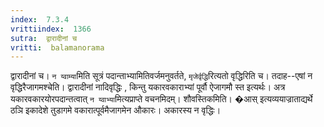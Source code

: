 ```yaml
---
index:  7.3.4
vrittiindex:  1366
sutra:  द्वारादीनां च
vritti:  balamanorama 
---
```


द्वारादीनां च। `न य्वाम्या`मिति सूत्रं पदान्ताभ्यामितिवर्जमनुवर्तते, `मृजेर्वृद्धि`रित्यतो वृद्धिरिति च। तदाह--एषां न वृद्धिरैजागमश्चेति। द्वारादीनां नादिवृद्धिः , किन्तु यकारवकाराभ्यां पूर्वौ ऐजागमौ स्त इत्यर्थः। अत्र यकारवकारयोरपदान्तत्वात् `न य्वाभ्या`मित्यप्राप्ते वचनमिदम्। शौवस्तिकमिति। �आस् इत्यव्ययाज्राताद्यर्थे ठञि इकादेशे तुडागमे वकारात्पूर्वमैजागमेन औकारः। अकारस्य न वृद्धिः। 

